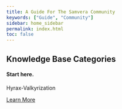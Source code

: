 ```yaml
---
title: A Guide For The Samvera Community
keywords: ["Guide", "Community"]
sidebar: home_sidebar
permalink: index.html
toc: false
---
```

<div class="row">
   <div class="col-lg-12">
      <h2 class="page-header">Knowledge Base Categories</h2>

   </div>
   <div class="col-md-12 col-sm-12">
       <div class="panel panel-default text-center">
           <div class="panel-heading">
               <span class="fa-stack fa-5x">
                     <i class="fa fa-circle fa-stack-2x text-primary"></i>
                     <i class="fa fa-lightbulb-o fa-stack-1x fa-inverse"></i>
               </span>
           </div>
           <div class="panel-body">
               <h4>Start here.</h4>
               <p>Hyrax-Valkyrization</p>
               <a href="/valkyrie-work-overview-valkyrizing-hyrax-work.html" class="btn btn-primary">Learn More</a>
           </div>
       </div>
   </div>
</div>

